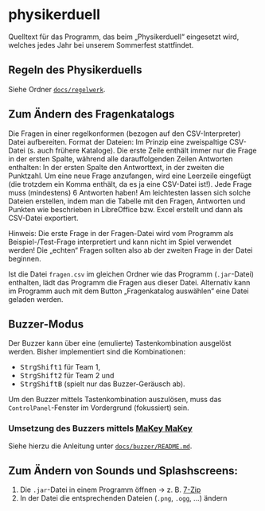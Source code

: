 # physikerduell
Quelltext für das Programm, das beim „Physikerduell“ eingesetzt wird, welches jedes Jahr bei unserem
Sommerfest stattfindet.

## Regeln des Physikerduells
Siehe Ordner [`docs/regelwerk`](docs/regelwerk).

## Zum Ändern des Fragenkatalogs
Die Fragen in einer regelkonformen (bezogen auf den CSV-Interpreter) Datei aufbereiten.
Format der Dateien: Im Prinzip eine zweispaltige CSV-Datei (s. auch frühere Kataloge).
Die erste Zeile enthält immer nur die Frage in der ersten Spalte, während alle darauffolgenden
Zeilen Antworten enthalten: In der ersten Spalte den Antworttext, in der zweiten die Punktzahl.
Um eine neue Frage anzufangen, wird eine Leerzeile eingefügt (die trotzdem ein Komma enthält,
da es ja eine CSV-Datei ist!). Jede Frage muss (mindestens) 6 Antworten haben!
Am leichtesten lassen sich solche Dateien erstellen, indem man die Tabelle mit den Fragen,
Antworten und Punkten wie beschrieben in LibreOffice bzw. Excel erstellt und dann als CSV-Datei
exportiert.

Hinweis: Die erste Frage in der Fragen-Datei wird vom Programm als Beispiel-/Test-Frage
interpretiert und kann nicht im Spiel verwendet werden! Die „echten“ Fragen sollten also
ab der zweiten Frage in der Datei beginnen.

Ist die Datei `fragen.csv` im gleichen Ordner wie das Programm (`.jar`-Datei) enthalten,
lädt das Programm die Fragen aus dieser Datei. Alternativ kann im Programm auch mit
dem Button „Fragenkatalog auswählen“ eine Datei geladen werden.

## Buzzer-Modus
Der Buzzer kann über eine (emulierte) Tastenkombination ausgelöst werden. Bisher implementiert
sind die Kombinationen:
- <kbd>Strg</kbd><kbd>Shift</kbd><kbd>1</kbd> für Team 1,
- <kbd>Strg</kbd><kbd>Shift</kbd><kbd>2</kbd> für Team 2 und
- <kbd>Strg</kbd><kbd>Shift</kbd><kbd>B</kbd> (spielt nur das Buzzer-Geräusch ab).

Um den Buzzer mittels Tastenkombination auszulösen, muss das `ControlPanel`-Fenster im
Vordergrund (fokussiert) sein.

### Umsetzung des Buzzers mittels [MaKey MaKey](http://makeymakey.com)
Siehe hierzu die Anleitung unter [`docs/buzzer/README.md`](docs/buzzer/README.md).

## Zum Ändern von Sounds und Splashscreens:
1. Die `.jar`-Datei in einem Programm öffnen → z. B. [7-Zip](http://www.7-zip.de/)
2. In der Datei die entsprechenden Dateien (`.png`, `.ogg`, …) ändern

